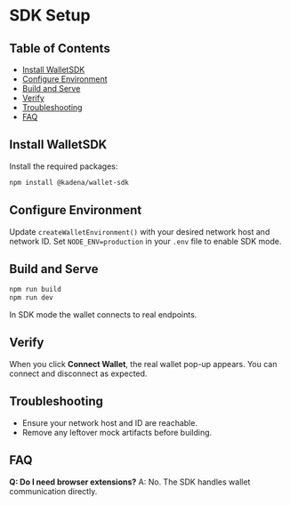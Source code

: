 # SDK Setup

## Table of Contents
- [Install WalletSDK](#install-walletsdk)
- [Configure Environment](#configure-environment)
- [Build and Serve](#build-and-serve)
- [Verify](#verify)
- [Troubleshooting](#troubleshooting)
- [FAQ](#faq)

## Install WalletSDK
Install the required packages:
```bash
npm install @kadena/wallet-sdk
```

## Configure Environment
Update `createWalletEnvironment()` with your desired network host and network ID.
Set `NODE_ENV=production` in your `.env` file to enable SDK mode.

## Build and Serve
```bash
npm run build
npm run dev
```
In SDK mode the wallet connects to real endpoints.

## Verify
When you click **Connect Wallet**, the real wallet pop-up appears. You can connect and disconnect as expected.

## Troubleshooting
- Ensure your network host and ID are reachable.
- Remove any leftover mock artifacts before building.

## FAQ
**Q: Do I need browser extensions?**
A: No. The SDK handles wallet communication directly.

